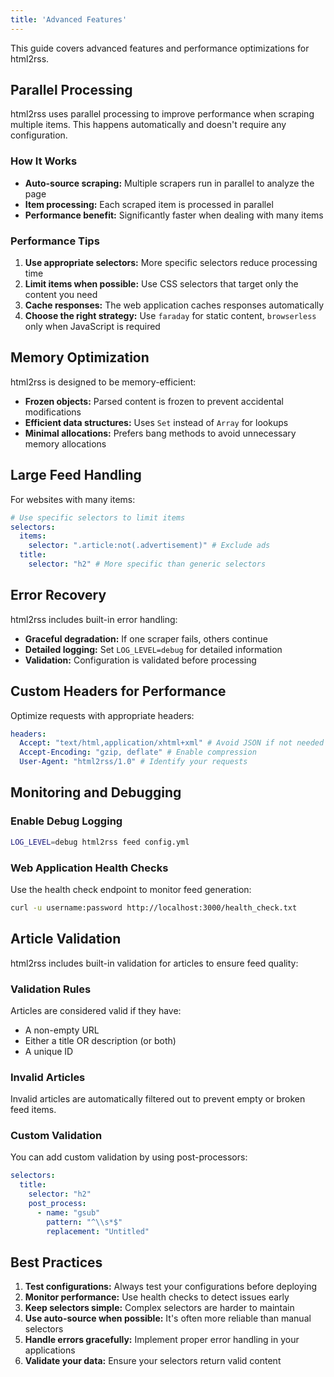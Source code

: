 ```yaml
---
title: 'Advanced Features'
---
```



This guide covers advanced features and performance optimizations for html2rss.

## Parallel Processing

html2rss uses parallel processing to improve performance when scraping multiple items. This happens automatically and doesn't require any configuration.

### How It Works

- **Auto-source scraping:** Multiple scrapers run in parallel to analyze the page
- **Item processing:** Each scraped item is processed in parallel
- **Performance benefit:** Significantly faster when dealing with many items

### Performance Tips

1. **Use appropriate selectors:** More specific selectors reduce processing time
2. **Limit items when possible:** Use CSS selectors that target only the content you need
3. **Cache responses:** The web application caches responses automatically
4. **Choose the right strategy:** Use `faraday` for static content, `browserless` only when JavaScript is required

## Memory Optimization

html2rss is designed to be memory-efficient:

- **Frozen objects:** Parsed content is frozen to prevent accidental modifications
- **Efficient data structures:** Uses `Set` instead of `Array` for lookups
- **Minimal allocations:** Prefers bang methods to avoid unnecessary memory allocations

## Large Feed Handling

For websites with many items:

```yaml
# Use specific selectors to limit items
selectors:
  items:
    selector: ".article:not(.advertisement)" # Exclude ads
  title:
    selector: "h2" # More specific than generic selectors
```

## Error Recovery

html2rss includes built-in error handling:

- **Graceful degradation:** If one scraper fails, others continue
- **Detailed logging:** Set `LOG_LEVEL=debug` for detailed information
- **Validation:** Configuration is validated before processing

## Custom Headers for Performance

Optimize requests with appropriate headers:

```yaml
headers:
  Accept: "text/html,application/xhtml+xml" # Avoid JSON if not needed
  Accept-Encoding: "gzip, deflate" # Enable compression
  User-Agent: "html2rss/1.0" # Identify your requests
```

## Monitoring and Debugging

### Enable Debug Logging

```bash
LOG_LEVEL=debug html2rss feed config.yml
```

### Web Application Health Checks

Use the health check endpoint to monitor feed generation:

```bash
curl -u username:password http://localhost:3000/health_check.txt
```

## Article Validation

html2rss includes built-in validation for articles to ensure feed quality:

### Validation Rules

Articles are considered valid if they have:
- A non-empty URL
- Either a title OR description (or both)
- A unique ID

### Invalid Articles

Invalid articles are automatically filtered out to prevent empty or broken feed items.

### Custom Validation

You can add custom validation by using post-processors:

```yaml
selectors:
  title:
    selector: "h2"
    post_process:
      - name: "gsub"
        pattern: "^\\s*$"
        replacement: "Untitled"
```

## Best Practices

1. **Test configurations:** Always test your configurations before deploying
2. **Monitor performance:** Use health checks to detect issues early
3. **Keep selectors simple:** Complex selectors are harder to maintain
4. **Use auto-source when possible:** It's often more reliable than manual selectors
5. **Handle errors gracefully:** Implement proper error handling in your applications
6. **Validate your data:** Ensure your selectors return valid content
